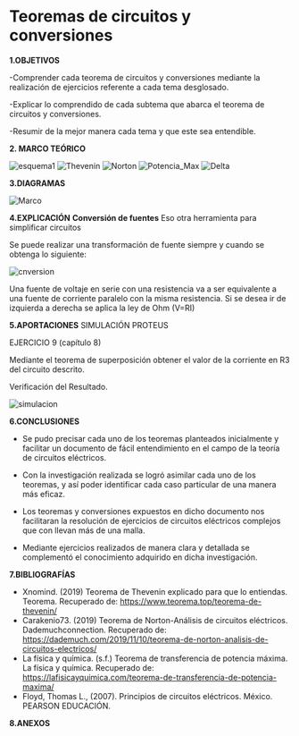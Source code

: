 # Teoremas de circuitos y conversiones 
**1.OBJETIVOS**

-Comprender cada teorema de circuitos y conversiones  mediante la realización de ejercicios referente  a cada tema desglosado.

-Explicar lo comprendido de cada  subtema que abarca el teorema de circuitos y conversiones.

-Resumir de la mejor manera cada tema y que este sea entendible.


**2. MARCO TEÓRICO**

![esquema1](https://github.com/Katherine01-Arevalo/Trabajo_de_Investigacion/blob/main/img/esquema1.png)
![Thevenin](https://github.com/Katherine01-Arevalo/Trabajo_de_Investigacion/blob/main/img/Thevenin.jpg)
![Norton](https://github.com/Katherine01-Arevalo/Trabajo_de_Investigacion/blob/main/img/Norton.jpg)
![Potencia_Max](https://github.com/Katherine01-Arevalo/Trabajo_de_Investigacion/blob/main/img/Potencia_Max.jpg)
![Delta](https://github.com/Katherine01-Arevalo/Trabajo_de_Investigacion/blob/main/img/Delta.jpg)

**3.DIAGRAMAS**

![Marco](https://github.com/Katherine01-Arevalo/Trabajo_de_Investigacion/blob/main/img/Marco.jpg)



**4.EXPLICACIÓN**
**Conversión de fuentes** 
Eso otra  herramienta  para simplificar circuitos 

 Se puede realizar una transformación de fuente siempre y cuando se obtenga lo siguiente:
 
 ![cnversion](https://github.com/Katherine01-Arevalo/Trabajo_de_Investigacion/blob/main/img/conversion%20de%20fuentes.png)
 
 Una fuente de voltaje en serie con una resistencia va a ser equivalente  a una fuente de corriente paralelo con la misma resistencia.
 Si  se desea ir de izquierda a derecha se aplica la ley de Ohm (V=RI)


**5.APORTACIONES**
SIMULACIÓN PROTEUS  

EJERCICIO 9 (capítulo 8)

Mediante el teorema de superposición  obtener el valor de la corriente en R3  del circuito descrito. 

Verificación del Resultado.

![simulacion](https://github.com/Katherine01-Arevalo/Trabajo_de_Investigacion/blob/main/img/simulacion.png)




**6.CONCLUSIONES**

- Se  pudo  precisar  cada  uno  de  los  teoremas  planteados  inicialmente  y  facilitar un  documento  de  fácil entendimiento  en  el  campo  de  la teoría  de circuitos eléctricos.

- Con la investigación realizada se logró asimilar cada uno de los teoremas, y así poder identificar cada caso particular de una manera más eficaz.

-	Los teoremas y conversiones expuestos en dicho documento nos facilitaran la resolución de ejercicios de circuitos eléctricos complejos que con llevan más de una malla.

- Mediante ejercicios realizados de manera clara y detallada se complementó el conocimiento adquirido en dicha investigación. 

**7.BIBLIOGRAFÍAS**
-	 Xnomind. (2019) Teorema de Thevenin explicado para que lo entiendas. Teorema. Recuperado de: https://www.teorema.top/teorema-de-thevenin/
-	 Carakenio73. (2019) Teorema de Norton-Análisis de circuitos eléctricos. Dademuchconnection. Recuperado de: https://dademuch.com/2019/11/10/teorema-de-norton-analisis-de-circuitos-electricos/
-	 La física y química. (s.f.) Teorema de transferencia de potencia máxima. La física y química. Recuperado de: https://lafisicayquimica.com/teorema-de-transferencia-de-potencia-maxima/
-	 Floyd, Thomas L., (2007). Principios de circuitos eléctricos. México. PEARSON EDUCACIÓN.  

**8.ANEXOS**
